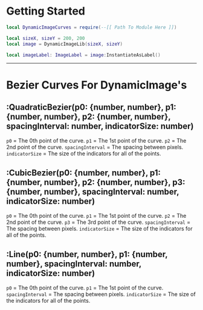 # Getting Started

```lua
local DynamicImageCurves = require(--[[ Path To Module Here ]])

local sizeX, sizeY = 200, 200
local image = DynamicImageLib(sizeX, sizeY)

local imageLabel: ImageLabel = image:InstantiateAsLabel()
```


- - -

# Bezier Curves For DynamicImage's

## :QuadraticBezier(p0: {number, number}, p1: {number, number}, p2: {number, number}, spacingInterval: number, indicatorSize: number)
`p0` = The 0th point of the curve.
`p1` = The 1st point of the curve.
`p2` = The 2nd point of the curve.
`spacingInterval` = The spacing between pixels.
`indicatorSize` = The size of the indicators for all of the points.

## :CubicBezier(p0: {number, number}, p1: {number, number}, p2: {number, number}, p3: {number, number}, spacingInterval: number, indicatorSize: number)
`p0` = The 0th point of the curve.
`p1` = The 1st point of the curve.
`p2` = The 2nd point of the curve.
`p3` = The 3rd point of the curve.
`spacingInterval` = The spacing between pixels.
`indicatorSize` = The size of the indicators for all of the points.

## :Line(p0: {number, number}, p1: {number, number}, spacingInterval: number, indicatorSize: number)
`p0` = The 0th point of the curve.
`p1` = The 1st point of the curve.
`spacingInterval` = The spacing between pixels.
`indicatorSize` = The size of the indicators for all of the points.

